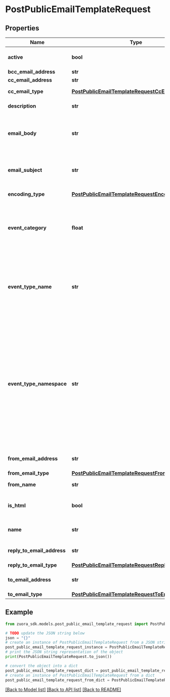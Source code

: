 # PostPublicEmailTemplateRequest


## Properties

Name | Type | Description | Notes
------------ | ------------- | ------------- | -------------
**active** | **bool** | The status of the email template. The default value is &#x60;true&#x60;. | [optional] [default to True]
**bcc_email_address** | **str** | The email bcc address. | [optional] 
**cc_email_address** | **str** | The email CC address. | [optional] 
**cc_email_type** | [**PostPublicEmailTemplateRequestCcEmailType**](PostPublicEmailTemplateRequestCcEmailType.md) |  | [optional] [default to PostPublicEmailTemplateRequestCcEmailType.SPECIFICEMAILS]
**description** | **str** | The description of the email template. | [optional] 
**email_body** | **str** | The email body. You can add merge fields in the email object using angle brackets.  You can also embed HTML tags if &#x60;isHtml&#x60; is &#x60;true&#x60;. | 
**email_subject** | **str** | The email subject. Users can add merge fields in the email subject using angle brackets. | 
**encoding_type** | [**PostPublicEmailTemplateRequestEncodingType**](PostPublicEmailTemplateRequestEncodingType.md) |  | [optional] [default to PostPublicEmailTemplateRequestEncodingType.UTF8]
**event_category** | **float** | If you specify this field, the email template is created based on a standard event. See [Standard Event Categories](https://knowledgecenter.zuora.com/Central_Platform/Notifications/A_Standard_Events/Standard_Event_Category_Code_for_Notification_Histories_API) for all standard event category codes.   | [optional] 
**event_type_name** | **str** | The name of the custom event or custom scheduled event. If you specify this field, the email template is created based on the corresponding custom event or custom scheduled event.  | [optional] 
**event_type_namespace** | **str** | The namespace of the &#x60;eventTypeName&#x60; field. The &#x60;eventTypeName&#x60; has the &#x60;user.notification&#x60; namespace by default.   Note that if the &#x60;eventTypeName&#x60; is a standard event type, you must specify the &#x60;com.zuora.notification&#x60; namespace; otherwise, you will get an error.  For example, if you want to create an email template on the &#x60;OrderActionProcessed&#x60; event, you must specify &#x60;com.zuora.notification&#x60; for this field.           | [optional] 
**from_email_address** | **str** | If fromEmailType is SpecificEmail, this field is required. | [optional] 
**from_email_type** | [**PostPublicEmailTemplateRequestFromEmailType**](PostPublicEmailTemplateRequestFromEmailType.md) |  | 
**from_name** | **str** | The name of the email sender. | [optional] 
**is_html** | **bool** | Indicates whether the style of email body is HTML. The default value is &#x60;false&#x60;. | [optional] [default to False]
**name** | **str** | The name of the email template, a unique name in a tenant. | 
**reply_to_email_address** | **str** | If replyToEmailType is SpecificEmail, this field is required. | [optional] 
**reply_to_email_type** | [**PostPublicEmailTemplateRequestReplyToEmailType**](PostPublicEmailTemplateRequestReplyToEmailType.md) |  | [optional] 
**to_email_address** | **str** | If toEmailType is SpecificEmail, this field is required. | [optional] 
**to_email_type** | [**PostPublicEmailTemplateRequestToEmailType**](PostPublicEmailTemplateRequestToEmailType.md) |  | 

## Example

```python
from zuora_sdk.models.post_public_email_template_request import PostPublicEmailTemplateRequest

# TODO update the JSON string below
json = "{}"
# create an instance of PostPublicEmailTemplateRequest from a JSON string
post_public_email_template_request_instance = PostPublicEmailTemplateRequest.from_json(json)
# print the JSON string representation of the object
print(PostPublicEmailTemplateRequest.to_json())

# convert the object into a dict
post_public_email_template_request_dict = post_public_email_template_request_instance.to_dict()
# create an instance of PostPublicEmailTemplateRequest from a dict
post_public_email_template_request_from_dict = PostPublicEmailTemplateRequest.from_dict(post_public_email_template_request_dict)
```
[[Back to Model list]](../README.md#documentation-for-models) [[Back to API list]](../README.md#documentation-for-api-endpoints) [[Back to README]](../README.md)


